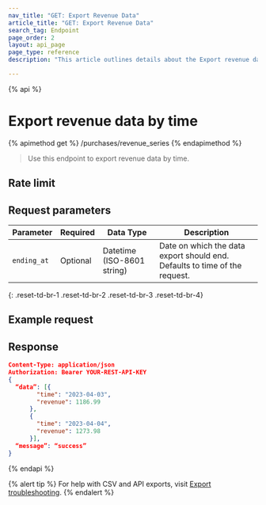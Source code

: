 ```yaml
---
nav_title: "GET: Export Revenue Data"
article_title: "GET: Export Revenue Data"
search_tag: Endpoint
page_order: 2
layout: api_page
page_type: reference
description: "This article outlines details about the Export revenue data Braze endpoint."

---
```

{% api %}
# Export revenue data by time
{% apimethod get %}
/purchases/revenue_series
{% endapimethod %}

> Use this endpoint to export revenue data by time.


## Rate limit

## Request parameters

| Parameter | Required | Data Type | Description |
|---|---|---|---|
| `ending_at` | Optional | Datetime (ISO-8601 string) | Date on which the data export should end. Defaults to time of the request. |
{: .reset-td-br-1 .reset-td-br-2 .reset-td-br-3  .reset-td-br-4}

## Example request


## Response

```json
Content-Type: application/json
Authorization: Bearer YOUR-REST-API-KEY
{
  “data”: [{
        "time": "2023-04-03",
        "revenue": 1186.99
      },
      {
        "time": "2023-04-04",
        "revenue": 1273.98
      }],
  “message”: “success”
}
```

{% endapi %}

{% alert tip %}
For help with CSV and API exports, visit [Export troubleshooting](https://www.braze.com/docs/user_guide/data_and_analytics/export_braze_data/export_troubleshooting/).
{% endalert %}
